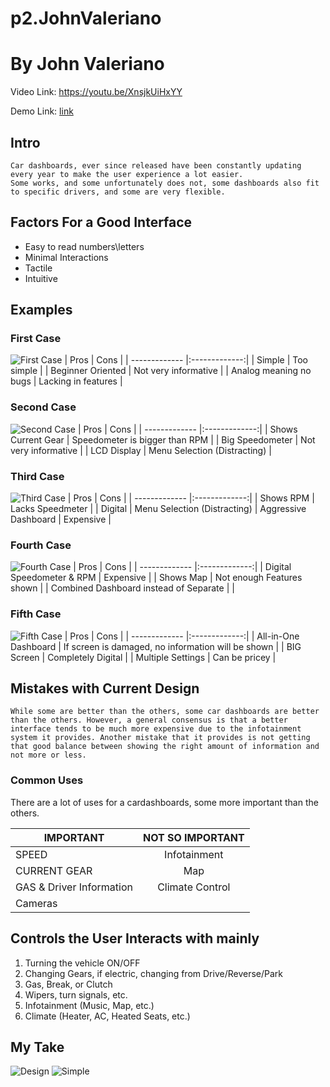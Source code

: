 # p2.JohnValeriano
 
# By John Valeriano

Video Link: https://youtu.be/XnsjkUiHxYY

Demo Link: [link](https://www.figma.com/proto/PMXNC0ZSgbFJ2xFYdQlDDO/p2.JohnValeriano?node-id=3%3A27&scaling=contain&page-id=0%3A1)


## Intro
    Car dashboards, ever since released have been constantly updating every year to make the user experience a lot easier. 
    Some works, and some unfortunately does not, some dashboards also fit to specific drivers, and some are very flexible.  

## Factors For a Good Interface 
* Easy to read numbers\letters
* Minimal Interactions 
* Tactile 
* Intuitive

## Examples 
### First Case
![First Case](Images/AnalogDashboard.jpg)
| Pros          | Cons           |
| ------------- |:-------------:|
| Simple      | Too simple |
| Beginner Oriented      | Not very informative      |
| Analog meaning no bugs | Lacking in features      |

### Second Case
![Second Case](Images/FordFusion.jpg)
| Pros          | Cons           |
| ------------- |:-------------:|
| Shows Current Gear      | Speedometer is bigger than RPM |
| Big Speedometer     | Not very informative      |
| LCD Display | Menu Selection (Distracting)      |
### Third Case
![Third Case](Images/Lambo.jpg)
| Pros          | Cons           |
| ------------- |:-------------:|
| Shows RPM      | Lacks Speedmeter |
| Digital            | Menu Selection (Distracting)
| Aggressive Dashboard | Expensive      |
### Fourth Case
![Fourth Case](Images/MercedesBenz.jpg)
| Pros          | Cons           |
| ------------- |:-------------:|
| Digital Speedometer & RPM      | Expensive |
| Shows Map      | Not enough Features shown      |
| Combined Dashboard instead of Separate |       |
### Fifth Case
![Fifth Case](Images/TeslaDashboard.png)
| Pros          | Cons           |
| ------------- |:-------------:|
| All-in-One Dashboard      | If screen is damaged, no information will be shown |
| BIG Screen      | Completely Digital      |
| Multiple Settings | Can be pricey |

## Mistakes with Current Design

    While some are better than the others, some car dashboards are better than the others. However, a general consensus is that a better interface tends to be much more expensive due to the infotainment system it provides. Another mistake that it provides is not getting that good balance between showing the right amount of information and not more or less.
### Common Uses  

   There are a lot of uses for a cardashboards, some more important than the others. 

| IMPORTANT          | NOT SO IMPORTANT           |
| ------------- |:-------------:|
| SPEED      | Infotainment |
| CURRENT GEAR      | Map      |
| GAS & Driver Information | Climate Control |
| Cameras|


## Controls the User Interacts with mainly
1. Turning the vehicle ON/OFF 
2. Changing Gears, if electric, changing from Drive/Reverse/Park
3. Gas, Break, or Clutch
4. Wipers, turn signals, etc.
5. Infotainment (Music, Map, etc.)
6. Climate (Heater, AC, Heated Seats, etc.)

## My Take
![Design](Images/UIDesign.png)
![Simple](Images/SimpleUI.png)